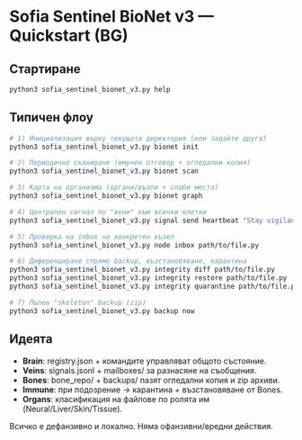 
# Sofia Sentinel BioNet v3 — Quickstart (BG)

## Стартиране
```bash
python3 sofia_sentinel_bionet_v3.py help
```

## Типичен флоу
```bash
# 1) Инициализация върху текущата директория (или задайте друга)
python3 sofia_sentinel_bionet_v3.py bionet init

# 2) Периодично сканиране (имунен отговор + огледални копия)
python3 sofia_sentinel_bionet_v3.py bionet scan

# 3) Карта на организма (органи/възли + слаби места)
python3 sofia_sentinel_bionet_v3.py bionet graph

# 4) Централен сигнал по "вени" към всички клетки
python3 sofia_sentinel_bionet_v3.py signal send heartbeat "Stay vigilant"

# 5) Проверка на inbox на конкретен възел
python3 sofia_sentinel_bionet_v3.py node inbox path/to/file.py

# 6) Диференциране спрямо backup, възстановяване, карантина
python3 sofia_sentinel_bionet_v3.py integrity diff path/to/file.py
python3 sofia_sentinel_bionet_v3.py integrity restore path/to/file.py
python3 sofia_sentinel_bionet_v3.py integrity quarantine path/to/file.py

# 7) Пълен "skeleton" backup (zip)
python3 sofia_sentinel_bionet_v3.py backup now
```

## Идеята
- **Brain**: registry.json + командите управляват общото състояние.
- **Veins**: signals.jsonl + mailboxes/ за разнасяне на съобщения.
- **Bones**: bone_repo/ + backups/ пазят огледални копия и zip архиви.
- **Immune**: при подозрение → карантина + възстановяване от Bones.
- **Organs**: класификация на файлове по ролята им (Neural/Liver/Skin/Tissue).

Всичко е дефанзивно и локално. Няма офанзивни/вредни действия.
